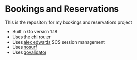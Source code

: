 # Bookings and Reservations

This is the repository for my bookings and reservations project

- Built in Go version 1.18
- Uses the [chi](https://github.com/go-chi/chi) router 
- Uses [alex edwards](https://github.com/alexedwards/scs) SCS session management 
- Uses [nosurf](https://github.com/justinas/nosurf)
- Uses [govalidator](https://github.com/asaskevich/govalidator)